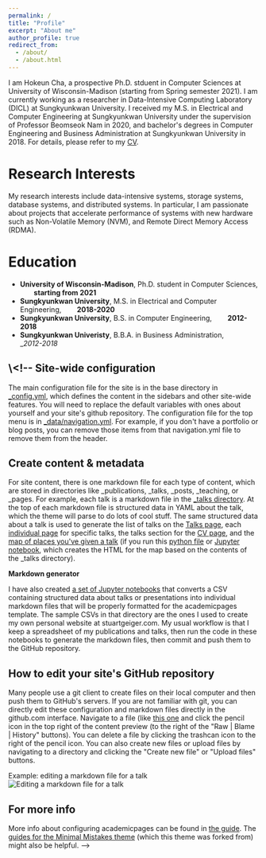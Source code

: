 ```yaml
---
permalink: /
title: "Profile"
excerpt: "About me"
author_profile: true
redirect_from: 
  - /about/
  - /about.html
---
```


I am Hokeun Cha, a prospective Ph.D. stduent in Computer Sciences at University of Wisconsin-Madison (starting from Spring semester 2021). I am currently working as a researcher in Data-Intensive Computing Laboratory (DICL) at Sungkyunkwan University. I received my M.S. in Electrical and Computer Engineering at Sungkyunkwan University under the supervision of Professor Beomseok Nam in 2020, and bachelor's degrees in Computer Engineering and Business Administration at Sungkyunkwan University in 2018. For details, please refer to my [CV](https://github.com/cv.md).

Research Interests
======
My research interests include data-intensive systems, storage systems, database systems, and distributed systems. In particular, I am passionate about projects that accelerate performance of systems with new hardware such as Non-Volatile Memory (NVM), and Remote Direct Memory Access (RDMA).

Education
======
* **University of Wisconsin-Madison**, Ph.D. student in Computer Sciences, &nbsp;&nbsp;&nbsp;&nbsp;&nbsp;&nbsp; __starting from 2021__
* **Sungkyunkwan University**, M.S. in Electrical and Computer Engineering, &nbsp;&nbsp;&nbsp;&nbsp;&nbsp;&nbsp; __2018-2020__
* **Sungkyunkwan University**, B.S. in Computer Engineering, &nbsp;&nbsp;&nbsp;&nbsp;&nbsp;&nbsp; __2012-2018__
* **Sungkyunkwan Univeristy**, B.B.A. in Business Administration, &nbsp;&nbsp;&nbsp;&nbsp;&nbsp;&nbsp; __2012-2018_

\\<!--
Site-wide configuration
------
The main configuration file for the site is in the base directory in [_config.yml](https://github.com/academicpages/academicpages.github.io/blob/master/_config.yml), which defines the content in the sidebars and other site-wide features. You will need to replace the default variables with ones about yourself and your site's github repository. The configuration file for the top menu is in [_data/navigation.yml](https://github.com/academicpages/academicpages.github.io/blob/master/_data/navigation.yml). For example, if you don't have a portfolio or blog posts, you can remove those items from that navigation.yml file to remove them from the header. 

Create content & metadata
------
For site content, there is one markdown file for each type of content, which are stored in directories like _publications, _talks, _posts, _teaching, or _pages. For example, each talk is a markdown file in the [_talks directory](https://github.com/academicpages/academicpages.github.io/tree/master/_talks). At the top of each markdown file is structured data in YAML about the talk, which the theme will parse to do lots of cool stuff. The same structured data about a talk is used to generate the list of talks on the [Talks page](https://academicpages.github.io/talks), each [individual page](https://academicpages.github.io/talks/2012-03-01-talk-1) for specific talks, the talks section for the [CV page](https://academicpages.github.io/cv), and the [map of places you've given a talk](https://academicpages.github.io/talkmap.html) (if you run this [python file](https://github.com/academicpages/academicpages.github.io/blob/master/talkmap.py) or [Jupyter notebook](https://github.com/academicpages/academicpages.github.io/blob/master/talkmap.ipynb), which creates the HTML for the map based on the contents of the _talks directory).

**Markdown generator**

I have also created [a set of Jupyter notebooks](https://github.com/academicpages/academicpages.github.io/tree/master/markdown_generator
) that converts a CSV containing structured data about talks or presentations into individual markdown files that will be properly formatted for the academicpages template. The sample CSVs in that directory are the ones I used to create my own personal website at stuartgeiger.com. My usual workflow is that I keep a spreadsheet of my publications and talks, then run the code in these notebooks to generate the markdown files, then commit and push them to the GitHub repository.

How to edit your site's GitHub repository
------
Many people use a git client to create files on their local computer and then push them to GitHub's servers. If you are not familiar with git, you can directly edit these configuration and markdown files directly in the github.com interface. Navigate to a file (like [this one](https://github.com/academicpages/academicpages.github.io/blob/master/_talks/2012-03-01-talk-1.md) and click the pencil icon in the top right of the content preview (to the right of the "Raw | Blame | History" buttons). You can delete a file by clicking the trashcan icon to the right of the pencil icon. You can also create new files or upload files by navigating to a directory and clicking the "Create new file" or "Upload files" buttons. 

Example: editing a markdown file for a talk
![Editing a markdown file for a talk](/images/editing-talk.png)

For more info
------
More info about configuring academicpages can be found in [the guide](https://academicpages.github.io/markdown/). The [guides for the Minimal Mistakes theme](https://mmistakes.github.io/minimal-mistakes/docs/configuration/) (which this theme was forked from) might also be helpful. -->
